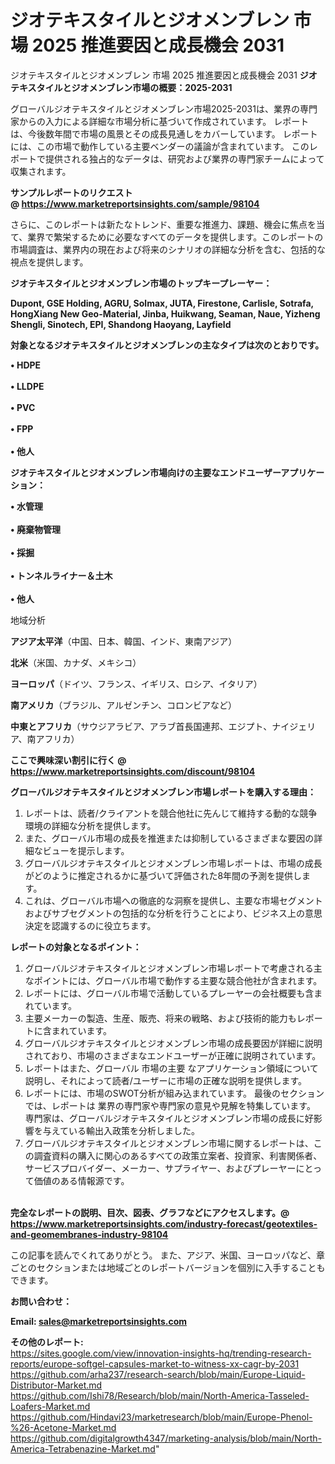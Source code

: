 # ジオテキスタイルとジオメンブレン 市場 2025 推進要因と成長機会 2031
 ジオテキスタイルとジオメンブレン 市場 2025 推進要因と成長機会 2031
<strong><b>ジオテキスタイルとジオメンブレン市場の概要：2025-2031</b></strong>

グローバルジオテキスタイルとジオメンブレン市場2025-2031は、業界の専門家からの入力による詳細な市場分析に基づいて作成されています。 レポートは、今後数年間で市場の風景とその成長見通しをカバーしています。 レポートには、この市場で動作している主要ベンダーの議論が含まれています。 このレポートで提供される独占的なデータは、研究および業界の専門家チームによって収集されます。

<strong>サンプルレポートのリクエスト @ <a href=https://www.marketreportsinsights.com/sample/98104>https://www.marketreportsinsights.com/sample/98104</a></strong>

さらに、このレポートは新たなトレンド、重要な推進力、課題、機会に焦点を当て、業界で繁栄するために必要なすべてのデータを提供します。このレポートの市場調査は、業界内の現在および将来のシナリオの詳細な分析を含む、包括的な視点を提供します。

<strong>ジオテキスタイルとジオメンブレン市場のトップキープレーヤー：</strong>

<strong>Dupont, GSE Holding, AGRU, Solmax, JUTA, Firestone, Carlisle, Sotrafa, HongXiang New Geo-Material, Jinba, Huikwang, Seaman, Naue, Yizheng Shengli, Sinotech, EPI, Shandong Haoyang, Layfield</strong>

<strong><b>対象となるジオテキスタイルとジオメンブレンの主なタイプは次のとおりです。</b></strong>

<strong>• HDPE<br><br>• LLDPE<br><br>• PVC<br><br>• FPP<br><br>• 他人</strong>

<strong><b>ジオテキスタイルとジオメンブレン市場向けの主要なエンドユーザーアプリケーション：</b></strong>

<strong>• 水管理<br><br>• 廃棄物管理<br><br>• 採掘<br><br>• トンネルライナー＆土木<br><br>• 他人</strong>

 地域分析

<strong><b>アジア太平洋</b></strong>（中国、日本、韓国、インド、東南アジア）

<strong><b>北米</b></strong>（米国、カナダ、メキシコ）

<strong><b>ヨーロッパ</b></strong>（ドイツ、フランス、イギリス、ロシア、イタリア）

<strong><b>南アメリカ</b></strong>（ブラジル、アルゼンチン、コロンビアなど）

<strong><b>中東とアフリカ</b></strong>（サウジアラビア、アラブ首長国連邦、エジプト、ナイジェリア、南アフリカ）

<strong>ここで興味深い割引に行く @ <a href=https://www.marketreportsinsights.com/discount/98104>https://www.marketreportsinsights.com/discount/98104</a></strong>

<strong><b>グローバルジオテキスタイルとジオメンブレン市場レポートを購入する理由：</b></strong>
<ol>
  <li>レポートは、読者/クライアントを競合他社に先んじて維持する動的な競争環境の詳細な分析を提供します。</li>
  <li>また、グローバル市場の成長を推進または抑制しているさまざまな要因の詳細なビューを提示します。</li>
  <li>グローバルジオテキスタイルとジオメンブレン市場レポートは、市場の成長がどのように推定されるかに基づいて評価された8年間の予測を提供します。</li>
  <li>これは、グローバル市場への徹底的な洞察を提供し、主要な市場セグメントおよびサブセグメントの包括的な分析を行うことにより、ビジネス上の意思決定を認識するのに役立ちます。</li>
</ol>
<strong><b>レポートの対象となるポイント：</b></strong>
<ol>
  <li>グローバルジオテキスタイルとジオメンブレン市場レポートで考慮される主なポイントには、グローバル市場で動作する主要な競合他社が含まれます。</li>
  <li>レポートには、グローバル市場で活動しているプレーヤーの会社概要も含まれています。</li>
  <li>主要メーカーの製造、生産、販売、将来の戦略、および技術的能力もレポートに含まれています。</li>
  <li>グローバルジオテキスタイルとジオメンブレン市場の成長要因が詳細に説明されており、市場のさまざまなエンドユーザーが正確に説明されています。</li>
  <li>レポートはまた、グローバル 市場の主要 なアプリケーション領域について説明し、それによって読者/ユーザーに市場の正確な説明を提供します。</li>
  <li>レポートには、市場のSWOT分析が組み込まれています。 最後のセクションでは、レポートは 業界の専門家や専門家の意見や見解を特集しています。 専門家は、グローバルジオテキスタイルとジオメンブレン市場の成長に好影響を与えている輸出入政策を分析しました。</li>
  <li>グローバルジオテキスタイルとジオメンブレン市場に関するレポートは、この調査資料の購入に関心のあるすべての政策立案者、投資家、利害関係者、サービスプロバイダー、メーカー、サプライヤー、およびプレーヤーにとって価値のある情報源です。</li>
</ol><br>
<strong>完全なレポートの説明、目次、図表、グラフなどにアクセスします。@ <a href=https://www.marketreportsinsights.com/industry-forecast/geotextiles-and-geomembranes-industry-98104>https://www.marketreportsinsights.com/industry-forecast/geotextiles-and-geomembranes-industry-98104</a></strong>

この記事を読んでくれてありがとう。 また、アジア、米国、ヨーロッパなど、章ごとのセクションまたは地域ごとのレポートバージョンを個別に入手することもできます。

<strong><b>お問い合わせ：</b></strong>

<strong>Email: </strong><a href=mailto:sales@marketreportsinsights.com><strong>sales@marketreportsinsights.com</strong></a>

<strong>その他のレポート:</strong>
<br>
<a href=https://sites.google.com/view/innovation-insights-hq/trending-research-reports/europe-softgel-capsules-market-to-witness-xx-cagr-by-2031>https://sites.google.com/view/innovation-insights-hq/trending-research-reports/europe-softgel-capsules-market-to-witness-xx-cagr-by-2031</a>
<br>
<a href=https://github.com/arha237/research-search/blob/main/Europe-Liquid-Distributor-Market.md>https://github.com/arha237/research-search/blob/main/Europe-Liquid-Distributor-Market.md</a>
<br>
<a href=https://github.com/Ishi78/Research/blob/main/North-America-Tasseled-Loafers-Market.md>https://github.com/Ishi78/Research/blob/main/North-America-Tasseled-Loafers-Market.md</a>
<br>
<a href=https://github.com/Hindavi23/marketresearch/blob/main/Europe-Phenol-%26-Acetone-Market.md>https://github.com/Hindavi23/marketresearch/blob/main/Europe-Phenol-%26-Acetone-Market.md</a>
<br>
<a href=https://github.com/digitalgrowth4347/marketing-analysis/blob/main/North-America-Tetrabenazine-Market.md>https://github.com/digitalgrowth4347/marketing-analysis/blob/main/North-America-Tetrabenazine-Market.md</a>"
